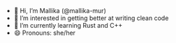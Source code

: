 - 👋 Hi, I’m Mallika (@mallika-mur)
- 👀 I’m interested in getting better at writing clean code
- 🌱 I’m currently learning Rust and C++
- 😄 Pronouns: she/her

<!---
mallika-mur/mallika-mur is a ✨ special ✨ repository because its `README.md` (this file) appears on your GitHub profile.
You can click the Preview link to take a look at your changes.
--->
